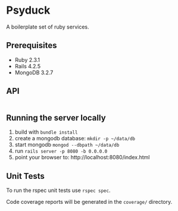 # Psyduck
A boilerplate set of ruby services.

## Prerequisites
* Ruby 2.3.1
* Rails 4.2.5
* MongoDB 3.2.7

## API
```
```

## Running the server locally
1. build with `bundle install`
2. create a mongodb database: `mkdir -p ~/data/db`
3. start mongodb `mongod --dbpath ~/data/db`
4. run `rails server -p 8080 -b 0.0.0.0`
5. point your browser to: http://localhost:8080/index.html

## Unit Tests
To run the rspec unit tests use `rspec spec`.

Code coverage reports will be generated in the `coverage/` directory.

